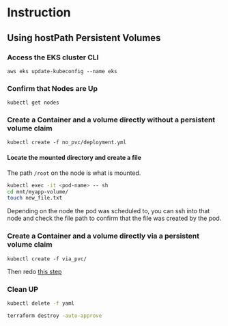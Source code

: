 # Instruction

## Using hostPath Persistent Volumes

### Access the EKS cluster CLI

`aws eks update-kubeconfig --name eks`

### Confirm that Nodes are Up

`kubectl get nodes`

### Create a Container and a volume directly without a persistent volume claim

`kubectl create -f no_pvc/deployment.yml`

#### Locate the mounted directory and create a file

The path `/root` on the node is what is mounted.

```bash
kubectl exec -it <pod-name> -- sh
cd mnt/myapp-volume/
touch new_file.txt
```

Depending on the node the pod was scheduled to, you can ssh into that node and check the file path to confirm that the file was created by the pod.

### Create a Container and a volume directly via a persistent volume claim

`kubectl create -f via_pvc/`

Then redo [this step](#locate-the-mounted-directory-and-create-a-file) 

### Clean UP

```bash
kubectl delete -f yaml

terraform destroy -auto-approve
```
